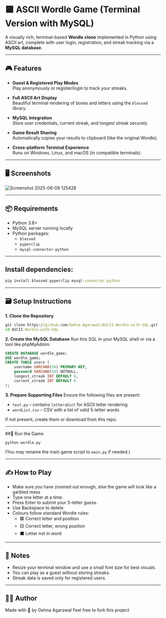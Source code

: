 # 🟩 ASCII Wordle Game (Terminal Version with MySQL)

A visually rich, terminal-based **Wordle clone** implemented in Python using ASCII art, complete with user login, registration, and streak tracking via a **MySQL database**.

---

## 🎮 Features

- **Guest & Registered Play Modes**  
  Play anonymously or register/login to track your streaks.  

- **Full ASCII Art Display**  
  Beautiful terminal rendering of boxes and letters using the `blessed` library.

- **MySQL Integration**  
  Store user credentials, current streak, and longest streak securely.

- **Game Result Sharing**  
  Automatically copies your results to clipboard (like the original Wordle).

- **Cross-platform Terminal Experience**  
  Runs on Windows, Linux, and macOS (in compatible terminals).

---

## 🖥️ Screenshots
![Screenshot 2025-06-09 125428](https://github.com/user-attachments/assets/8d21dfa0-1782-4a52-b42c-a0e6e539d933)


---

## 📦 Requirements

- Python 3.8+
- MySQL server running locally
- Python packages:
  - `blessed`
  - `pyperclip`
  - `mysql-connector-python`
    
 ---
 
 ## Install dependencies:
 ```cmd
pip install blessed pyperclip mysql-connector-python
```

---

## 🗃️ Setup Instructions
**1. Clone the Repository**
 ```cmd
git clone https://github.com/Gehna-Agarawal/ASCII-Wordle-with-SQL.git
cd ASCII-Wordle-with-SQL
```

**2. Create the MySQL Database**
Run this SQL in your MySQL shell or via a tool like phpMyAdmin:
```sql
CREATE DATABASE wordle_game;
USE wordle_game;
CREATE TABLE users (
    username VARCHAR(50) PRIMARY KEY,
    password VARCHAR(50) NOTNULL,
    longest_streak INT DEFAULT 0,
    current_streak INT DEFAULT 0
);

```
**3. Prepare Supporting Files**
Ensure the following files are present:
  - `text.py` – contains `lettersDict` for ASCII letter rendering
  - `wordList.csv` – CSV with a list of valid 5-letter words

If not present, create them or download from this repo.

---

##🚀 Run the Game
```
python wordle.py
```
(You may rename the main game script to `main.py` if needed.)

---

## ✍️ How to Play
- Make sure you have zoomed out enough, else the game will look like a garbled mess
- Type one letter at a time.
- Press Enter to submit your 5-letter guess.
- Use Backspace to delete.
- Colours follow standard Wordle rules:
  - 🟩 Correct letter and position
  - 🟨 Correct letter, wrong position
  - ⬛ Letter not in word

---

## 📌 Notes
- Resize your terminal window and use a small font size for best visuals.
- You can play as a guest without storing streaks.
- Streak data is saved only for registered users.

---
## 🙋‍♀️ Author
Made with 💚 by Gehna Agarawal
Feel free to fork this project
